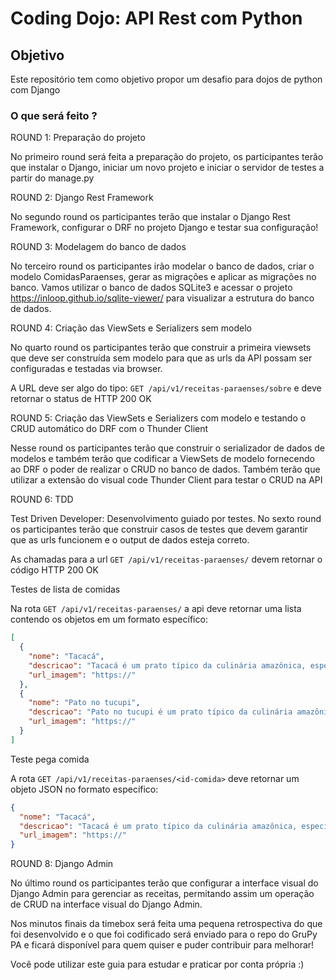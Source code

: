 # Coding Dojo: API Rest com Python

## Objetivo

Este repositório tem como objetivo propor um desafio para dojos de python com Django

### O que será feito ?

ROUND 1: Preparação do projeto

No primeiro round será feita a preparação do projeto, os participantes terão que instalar o Django, iniciar um novo projeto e iniciar o servidor de testes a partir do manage.py

ROUND 2: Django Rest Framework

No segundo round os participantes terão que instalar o Django Rest Framework, configurar o DRF no projeto Django e testar sua configuração!

ROUND 3: Modelagem do banco de dados

No terceiro round os participantes irão modelar o banco de dados, criar o modelo ComidasParaenses, gerar as migrações e aplicar as migrações no banco.
Vamos utilizar o banco de dados SQLite3 e acessar o projeto https://inloop.github.io/sqlite-viewer/ para visualizar a estrutura do banco de dados.


ROUND 4: Criação das ViewSets e Serializers sem modelo

No quarto round os participantes terão que construir a primeira viewsets que deve ser construída sem modelo para que as urls da API possam ser configuradas e testadas via browser.

A URL deve ser algo do tipo: `GET /api/v1/receitas-paraenses/sobre` e deve retornar o status de HTTP 200 OK

ROUND 5: Criação das ViewSets e Serializers com modelo e testando o CRUD automático do DRF com o Thunder Client

Nesse round os participantes terão que construir o serializador de dados de modelos e também terão que codificar a ViewSets de modelo fornecendo ao DRF o poder de realizar o CRUD no banco de dados.
Também terão que utilizar a extensão do visual code Thunder Client para testar o CRUD na API

ROUND 6: TDD

Test Driven Developer: Desenvolvimento guiado por testes.
No sexto round os participantes terão que construir casos de testes que devem garantir que as urls funcionem e o output de dados esteja correto.

As chamadas para a url `GET /api/v1/receitas-paraenses/` devem retornar o código HTTP 200 OK

Testes de lista de comidas

Na rota `GET /api/v1/receitas-paraenses/` a api deve retornar uma lista contendo os objetos em um formato específico:

```json
[
  {
    "nome": "Tacacá",
    "descricao": "Tacacá é um prato típico da culinária amazônica, especialmente do estado do Pará, no Brasil. É conhecido por seu caldo quente feito com tucupi (um líquido amarelo extraído da mandioca brava), goma de tapioca, camarão seco e jambu, uma erva que causa uma sensação de dormência na boca.",
    "url_imagem": "https://"
  },
  {
    "nome": "Pato no tucupi",
    "descricao": "Pato no tucupi é um prato típico da culinária amazônica, originário do estado do Pará, no Brasil. É preparado com carne de pato cozida em um caldo amarelo chamado tucupi, que é extraído da mandioca brava, e enriquecido com jambu, uma erva típica da região que causa uma leve dormência na boca. ",
    "url_imagem": "https://"
  }
]
```

Teste pega comida

A rota `GET /api/v1/receitas-paraenses/<id-comida>` deve retornar um objeto JSON no formato específico:

```json
{
  "nome": "Tacacá",
  "descricao": "Tacacá é um prato típico da culinária amazônica, especialmente do estado do Pará, no Brasil. É conhecido por seu caldo quente feito com tucupi (um líquido amarelo extraído da mandioca brava), goma de tapioca, camarão seco e jambu, uma erva que causa uma sensação de dormência na boca.",
  "url_imagem": "https://"
}
```

ROUND 8: Django Admin

No último round os participantes terão que configurar a interface visual do Django Admin para gerenciar as receitas, permitando assim um operação de CRUD na interface visual do Django Admin.

Nos minutos finais da timebox será feita uma pequena retrospectiva do que foi desenvolvido e o que foi codificado será enviado para o repo do GruPy PA e ficará disponível para quem quiser e puder contribuir para melhorar!

Você pode utilizar este guia para estudar e praticar por conta própria :)